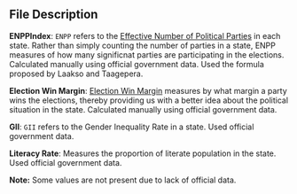 ## File Description

**ENPPIndex**: `ENPP` refers to the [Effective Number of Political Parties](https://en.wikipedia.org/wiki/Effective_number_of_parties) in each state. Rather than simply counting the number of parties in a state,
ENPP measures of how many significnat parties are participating in the elections. Calculated manually using official government data. Used the formula proposed by Laakso and Taagepera.

**Election Win Margin**: [Election Win Margin](https://ballotpedia.org/Margin-of-victory_(MOV)) measures by what margin a party wins the elections, thereby providing us with a better idea about the political situation in the state.
Calculated manually using official government data.

**GII**: `GII` refers to the Gender Inequality Rate in a state. Used official government data.

**Literacy Rate**: Measures the proportion of literate population in the state. Used official government data.

**Note:** Some values are not present due to lack of official data. 

